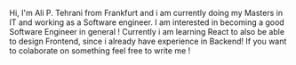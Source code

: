 Hi, I'm Ali P. Tehrani from Frankfurt and i am currently doing my Masters in IT and working as a Software engineer.
I am interested in becoming a good Software Engineer in general ! 
Currently i am learning React to also be able to design Frontend, since i already have experience in Backend!
If you want to colaborate on something feel free to write me ! 

<!---
AliPTehrani/AliPTehrani is a ✨ special ✨ repository because its `README.md` (this file) appears on your GitHub profile.
You can click the Preview link to take a look at your changes.
--->
